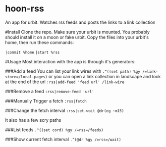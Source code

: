 # hoon-rss
An app for urbit. Watches rss feeds and posts the links to a link collection

#Install
Clone the repo. Make sure your urbit is mounted. You probably should install it on a moon or fake urbit. Copy the files into your urbit's home, then run these commands:

`|commit %home`
`|start %rss`

#Usage
Most interaction with the app is through it's generators:

###Add a feed
You can list your link wires with `.^((set path) %gy /=link-store=/local-pages)` or you can open a link collection in landscape and look at the end of the url
`:rss|add-feed 'feed url' /link-wire`

###Remove a feed
`:rss|remove-feed 'url'`

###Manually Trigger a fetch
`:rss|fetch`

###Change the fetch interval
`:rss|set-wait @dr(eg ~m15)`

It also has a few scry paths

###List feeds
`.^((set cord) %gy /=rss=/feeds)`

###Show current fetch interval
`.^(@dr %gy /=rss=/wait)`
